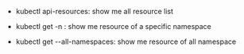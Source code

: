 * kubectl api-resources: show me all resource list  

* kubectl get <resource or all> -n <namespace>: show me resource of a specific namespace

* kubectl get <resource or all> --all-namespaces: show me resource of all namespace

